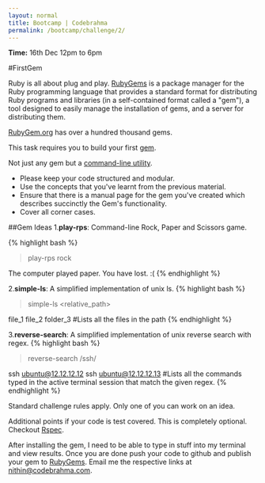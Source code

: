 ```yaml
---
layout: normal
title: Bootcamp | Codebrahma
permalink: /bootcamp/challenge/2/
---
```


__Time:__ 16th Dec 12pm to 6pm

#FirstGem

Ruby is all about plug and play. [RubyGems](http://en.wikipedia.org/wiki/RubyGems) is a package manager for the Ruby programming language that provides a standard format for distributing Ruby programs and libraries (in a self-contained format called a "gem"), a tool designed to easily manage the installation of gems, and a server for distributing them.

[RubyGem.org](https://rubygems.org/) has over a hundred thousand gems.

This task requires you to build your first [gem](http://www.sitepoint.com/creating-your-first-gem/).

Not just any gem but a [command-line utility](http://robdodson.me/blog/2012/06/14/how-to-write-a-command-line-ruby-gem/).

* Please keep your code structured and modular.
* Use the concepts that you've learnt from the previous material.
* Ensure that there is a manual page for the gem you've created which describes succinctly the Gem's functionality.
* Cover all corner cases.

##Gem Ideas
1.__play-rps__: Command-line Rock, Paper and Scissors game.

{% highlight bash %}
> play-rps rock

The computer played paper.
You have lost. :(
{% endhighlight %}

2.__simple-ls__: A simplified implementation of unix ls.
{% highlight bash %}
> simple-ls <relative_path>

file_1
file_2
folder_3
#Lists all the files in the path
{% endhighlight %}

3.__reverse-search__: A simplified implementation of unix reverse search with regex.
{% highlight bash %}
> reverse-search /ssh/

ssh ubuntu@12.12.12.12
ssh ubuntu@12.12.12.13
#Lists all the commands typed in the active terminal session that match the given regex.
{% endhighlight %}

Standard challenge rules apply. Only one of you can work on an idea.

Additional points if your code is test covered. This is completely optional. Checkout [Rspec](http://rspec.info/).

After installing the gem, I need to be able to type in stuff into my terminal and view results. Once you are done push your code to github and publish your gem to [RubyGems](https://rubygems.org/). Email me the respective links at [nithin@codebrahma.com](mailto:nithin@codebrahma.com).
